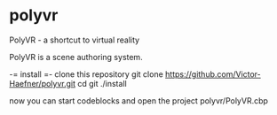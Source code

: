 polyvr
======

PolyVR - a shortcut to virtual reality

PolyVR is a scene authoring system. 

-= install =-
clone this repository
 git clone https://github.com/Victor-Haefner/polyvr.git
 cd git
 ./install

now you can start codeblocks and open 
the project polyvr/PolyVR.cbp
